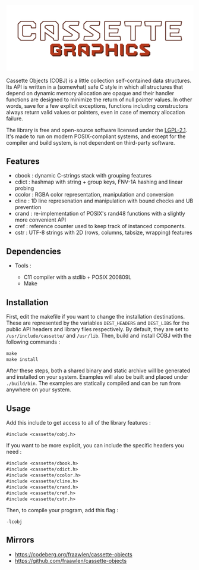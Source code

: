 <p align=center><img src="./extras/banner.svg"></p>

Cassette Objects (COBJ) is a little collection self-contained data structures. Its API is written in a (somewhat) safe C style in which all structures that depend on dynamic memory allocation are opaque and their handler functions are designed to minimize the return of null pointer values. In other words, save for a few explicit exceptions, functions including constructors always return valid values or pointers, even in case of memory allocation failure. 

The library is free and open-source software licensed under the [LGPL-2.1](https://www.gnu.org/licenses/old-licenses/lgpl-2.1.html). It's made to run on modern POSIX-compliant systems, and except for the compiler and build system, is not dependent on third-party software.

Features
--------

- cbook  : dynamic C-strings stack with grouping features
- cdict  : hashmap with string + group keys, FNV-1A hashing and linear probing
- ccolor : RGBA color representation, manipulation and conversion
- cline  : 1D line represenation and manipulation with bound checks and UB prevention
- crand  : re-implementation of POSIX's rand48 functions with a slightly more convenient API
- cref   : reference counter used to keep track of instanced components.
- cstr   : UTF-8 strings with 2D (rows, columns, tabsize, wrapping) features

Dependencies
------------

- Tools :

	- C11 compiler with a stdlib + POSIX 200809L
	- Make

Installation
------------

First, edit the makefile if you want to change the installation destinations. These are represented by the variables `DEST_HEADERS` and `DEST_LIBS` for the public API headers and library files respectively. By default, they are set to `/usr/include/cassette/` and `/usr/lib`.
Then, build and install COBJ with the following commands :

```
make
make install
```

After these steps, both a shared binary and static archive will be generated and installed on your system. Examples will also be built and placed under `./build/bin`. The examples are statically compiled and can be run from anywhere on your system.

Usage
-----

Add this include to get access to all of the library features :

```
#include <cassette/cobj.h>
```

If you want to be more explicit, you can include the specific headers you need :

```
#include <cassette/cbook.h>
#include <cassette/cdict.h>
#include <cassette/ccolor.h>
#include <cassette/cline.h>
#include <cassette/crand.h>
#include <cassette/cref.h>
#include <cassette/cstr.h>
```

Then, to compile your program, add this flag :

```
-lcobj
```

Mirrors
-------

- https://codeberg.org/fraawlen/cassette-objects
- https://github.com/fraawlen/cassette-objects
